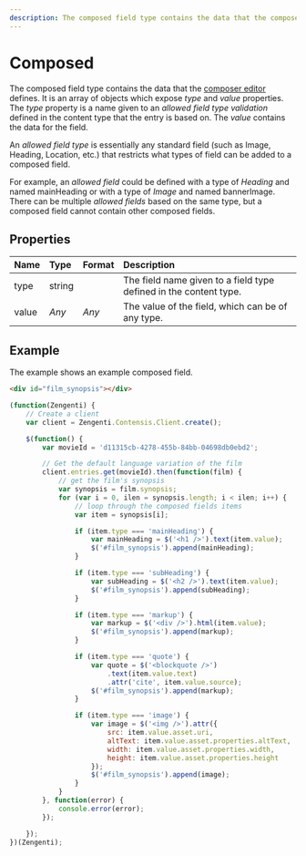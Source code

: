```yaml
---
description: The composed field type contains the data that the composer editor defines.
---
```

# Composed

The composed field type contains the data that the [composer editor](https://zenhub.zengenti.com/Contensis/11.1/kb/content-types-and-entries/field-editors/composer.aspx) defines. It is an array of objects which expose *type* and *value* properties. The *type* property is a name given to an *allowed field type validation* defined in the content type that the entry is based on. The *value* contains the data for the field.

An *allowed field type* is essentially any standard field (such as Image, Heading, Location, etc.) that restricts what types of field can be added to a composed field.

For example, an *allowed field* could be defined with a type of *Heading* and named mainHeading or with a type of *Image* and named bannerImage. There can be multiple *allowed fields* based on the same type, but a composed field cannot contain other composed fields.

## Properties

| Name | Type | Format | Description |
| :--- | :--- | :----- | :---------- |
| type | string || The field name given to a field type defined in the content type. |
| value | *Any* | *Any* | The value of the field, which can be of any type. |

## Example

The example shows an example composed field.

```html
<div id="film_synopsis"></div>
```

```js
(function(Zengenti) {
    // Create a client
    var client = Zengenti.Contensis.Client.create();

    $(function() {
        var movieId = 'd11315cb-4278-455b-84bb-04698db0ebd2';

        // Get the default language variation of the film
        client.entries.get(movieId).then(function(film) {      
            // get the film's synopsis
            var synopsis = film.synopsis;
            for (var i = 0, ilen = synopsis.length; i < ilen; i++) {
                // loop through the composed fields items
                var item = synopsis[i];

                if (item.type === 'mainHeading') {
                    var mainHeading = $('<h1 />').text(item.value);
                    $('#film_synopsis').append(mainHeading);
                }

                if (item.type === 'subHeading') {
                    var subHeading = $('<h2 />').text(item.value);
                    $('#film_synopsis').append(subHeading);
                }

                if (item.type === 'markup') {
                    var markup = $('<div />').html(item.value);
                    $('#film_synopsis').append(markup);
                }

                if (item.type === 'quote') {
                    var quote = $('<blockquote />')
    	                .text(item.value.text)
                        .attr('cite', item.value.source);
                    $('#film_synopsis').append(markup);
                }

                if (item.type === 'image') {
                    var image = $('<img />').attr({
                        src: item.value.asset.uri,
                        altText: item.value.asset.properties.altText,
                        width: item.value.asset.properties.width,
                        height: item.value.asset.properties.height
                    });
                    $('#film_synopsis').append(image);
                }
            }
        }, function(error) {
            console.error(error);
        });

    });
})(Zengenti);
```
